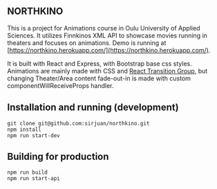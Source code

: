 ## NORTHKINO

This is a project for Animations course in Oulu University of Applied Sciences. It utilizes Finnkinos XML API to showcase movies running in theaters and focuses on animations. Demo is running at [https://northkino.herokuapp.com/](https://northkino.herokuapp.com/).

It is built with React and Express, with Bootstrap base css styles. Animations are mainly made with CSS and [React Transition Group](https://github.com/reactjs/react-transition-group), but changing Theater/Area content fade-out-in is made with custom componentWillReceiveProps handler. 

## Installation and running (development)

```
git clone git@github.com:sirjuan/northkino.git
npm install
npm run start-dev
```

## Building for production

```
npm run build
npm run start-api
```
